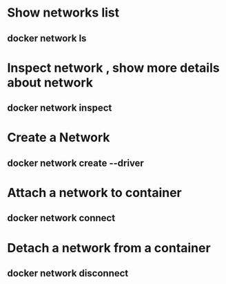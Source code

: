 # Show networks list
## docker network ls
# Inspect network , show more details about network
## docker network inspect
# Create a Network 
## docker network create --driver
# Attach a network to container
## docker network connect
# Detach a network from a container
## docker network disconnect